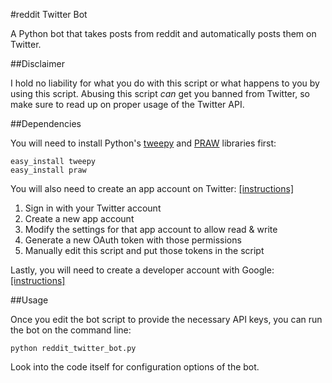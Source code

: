 #reddit Twitter Bot

A Python bot that takes posts from reddit and automatically posts them on Twitter.

##Disclaimer

I hold no liability for what you do with this script or what happens to you by using this script. Abusing this script *can* get you banned from Twitter, so make sure to read up on proper usage of the Twitter API.

##Dependencies

You will need to install Python's [tweepy](https://github.com/tweepy/tweepy) and [PRAW](https://praw.readthedocs.org/en/v2.1.21/) libraries first:

    easy_install tweepy
    easy_install praw
    
You will also need to create an app account on Twitter: [[instructions]](https://dev.twitter.com/apps)

1. Sign in with your Twitter account
2. Create a new app account
3. Modify the settings for that app account to allow read & write
4. Generate a new OAuth token with those permissions
5. Manually edit this script and put those tokens in the script

Lastly, you will need to create a developer account with Google: [[instructions]](https://developers.google.com/maps/documentation/javascript/tutorial#api_key)

##Usage

Once you edit the bot script to provide the necessary API keys, you can run the bot on the command line:

    python reddit_twitter_bot.py
 
Look into the code itself for configuration options of the bot.
